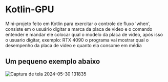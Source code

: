 # Kotlin-GPU
Mini-projeto feito em Kotlin para exercitar o controle de fluxo 'when', consiste em o usuário digitar a marca 
da placa de video e o comando entender e mandar ele colocar qual o modelo da placa de video, após isso
o usuario digitar, exemplo: RTX 4090 o programa vai mostrar qual o desempenho da placa de video e quanto 
ela consome em média
## Um pequeno exemplo abaixo
![Captura de tela 2024-05-30 131835](https://github.com/imthomasdev/Kotlin-GPU/assets/158132876/a8bc1ea1-024c-43b0-8ade-e111e789725b)
